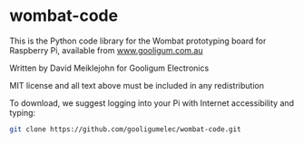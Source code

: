 # wombat-code
  This is the Python code library for the Wombat prototyping board for Raspberry Pi,
  available from www.gooligum.com.au

  Written by David Meiklejohn for Gooligum Electronics
  
  MIT license and all text above must be included in any redistribution
  
  To download, we suggest logging into your Pi with Internet accessibility and typing:

```bash
git clone https://github.com/gooligumelec/wombat-code.git
```

